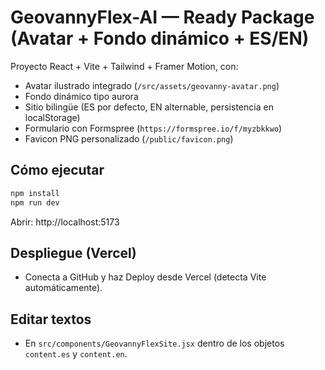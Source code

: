 
# GeovannyFlex-AI — Ready Package (Avatar + Fondo dinámico + ES/EN)

Proyecto React + Vite + Tailwind + Framer Motion, con:
- Avatar ilustrado integrado (`/src/assets/geovanny-avatar.png`)
- Fondo dinámico tipo aurora
- Sitio bilingüe (ES por defecto, EN alternable, persistencia en localStorage)
- Formulario con Formspree (`https://formspree.io/f/myzbkkwo`)
- Favicon PNG personalizado (`/public/favicon.png`)

## Cómo ejecutar
```bash
npm install
npm run dev
```
Abrir: http://localhost:5173

## Despliegue (Vercel)
- Conecta a GitHub y haz Deploy desde Vercel (detecta Vite automáticamente).

## Editar textos
- En `src/components/GeovannyFlexSite.jsx` dentro de los objetos `content.es` y `content.en`.
